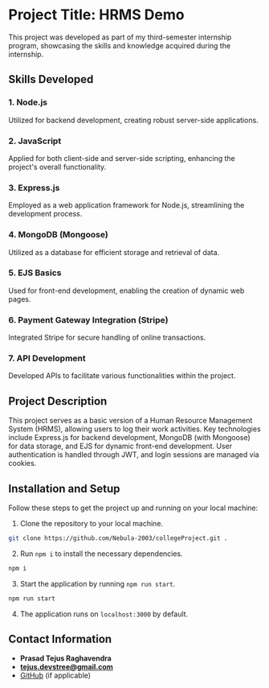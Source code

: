 # Project Title: HRMS Demo

This project was developed as part of my third-semester internship program, showcasing the skills and knowledge acquired during the internship.

## Skills Developed

### 1. Node.js

Utilized for backend development, creating robust server-side applications.

### 2. JavaScript

Applied for both client-side and server-side scripting, enhancing the project's overall functionality.

### 3. Express.js

Employed as a web application framework for Node.js, streamlining the development process.

### 4. MongoDB (Mongoose)

Utilized as a database for efficient storage and retrieval of data.

### 5. EJS Basics

Used for front-end development, enabling the creation of dynamic web pages.

### 6. Payment Gateway Integration (Stripe)

Integrated Stripe for secure handling of online transactions.

### 7. API Development

Developed APIs to facilitate various functionalities within the project.

## Project Description

This project serves as a basic version of a Human Resource Management System (HRMS), allowing users to log their work activities. Key technologies include Express.js for backend development, MongoDB (with Mongoose) for data storage, and EJS for dynamic front-end development. User authentication is handled through JWT, and login sessions are managed via cookies.

## Installation and Setup

Follow these steps to get the project up and running on your local machine:

1. Clone the repository to your local machine.

```bash
git clone https://github.com/Nebula-2003/collegeProject.git .
```

2. Run `npm i` to install the necessary dependencies.

```bash
npm i
```

3. Start the application by running `npm run start`.

```bash
npm run start
```

4. The application runs on `localhost:3000` by default.

## Contact Information

-   **Prasad Tejus Raghavendra**
-   **tejus.devstree@gmail.com**
-   [GitHub](github.com/Nebula-2003) (if applicable)
